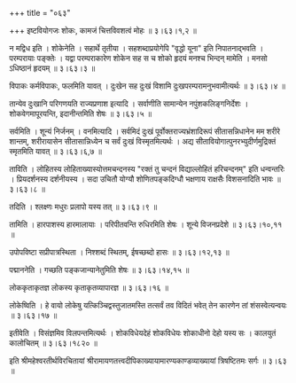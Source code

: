 +++
title = "०६३"

+++
इष्टवियोगजः शोकः, कामजं चित्तविवशत्वं मोहः  ॥  ३।६३।१,२ ॥   

  

न मद्विध इति । शोकेनेति । सहार्थे तृतीया । सहशब्दाप्रयोगेपि "वृद्धो यूना" इति निपातनाद्भवति । परम्परायाः पङ्क्तेः । यद्वा परम्पराकारेण शोकेन सह स च शोको हृदयं मनश्च भिन्दन् मामेति । मनसो ऽधिष्ठानं हृदयम्  ॥  ३।६३।३ ॥   

  

विपाकः कर्मविपाकः, फलमिति यावत् । दुःखेन सह दुःखं विशामि दुःखपरम्परामनुभवामीत्यर्थः  ॥  ३।६३।४ ॥   

  

तान्येव दुःखानि परिगणयति राज्यप्रणाश इत्यादि । सर्वाणीति सामान्येन नपुंशकलिङ्गनिर्देशः । शोकवेगमापूरयन्ति, इदानीन्तमिति शेषः  ॥  ३।६३।५ ॥   

  

सर्वमिति । शून्यं निर्जनम् । वनमित्यादि । सर्वमिदं दुःखं पूर्वोक्तराज्यभ्रंशादिरूपं सीतासन्निधानेन मम शरीरे शान्तम्, शरीरायासेन सीतासान्निध्येन च सर्वं दुःखं विस्मृतमित्यर्थः । अद्य सीतावियोगात्पुनरभ्युदीर्णमुद्रिक्तं स्मृतमिति यावत्  ॥  ३।६३।६,७ ॥   

  

ताविति । लोहितस्य लोहिताख्यास्योत्तमचन्दनस्य "रक्तं तु चन्दनं विद्याल्लोहितं हरिचन्दनम्" इति धन्वन्तरिः । प्रियदर्शनस्य दर्शनीयस्य । सदा उचितौ योग्यौ शोणितपङ्कदिग्धौ भक्षणाय राक्षसैः विशसनादिति भावः  ॥  ३।६३।८ ॥   

  

तदिति । श्लक्ष्णः मधुरः प्रलापो यस्य तत्  ॥  ३।६३।९ ॥   

  

तामिति । हारपाशस्य हारमालायाः । परिपीतवन्ति रुधिरमिति शेषः । शून्ये विजनप्रदेशे  ॥  ३।६३।१०,११ ॥   

  

उपोपविष्टा सप्रीपात्रस्थिता । निश्शब्दं स्थितम्, ईषच्छब्दो हासः  ॥  ३।६३।१२,१३ ॥   

  

पद्माननेति । गच्छति पङ्कजान्यानेतुमिति शेषः  ॥  ३।६३।१४,१५ ॥   

  

लोककृताकृतज्ञ लोकस्य कृताकृतव्यापारज्ञ  ॥  ३।६३।१६ ॥   

  

लोकेष्विति । हे वायो लोकेषु यत्किञ्चिद्वस्तुजातमस्ति तत्सर्वं तव विदितं भवेत् तेन कारणेन तां शंसस्वेत्यन्वयः  ॥  ३।६३।१७ ॥   

  

इतीवेति । विसंज्ञमिव विलपन्तमित्यर्थः । शोकविधेयदेहं शोकविधेयः शोकाधीनो देहो यस्य सः । कालयुतं कालोचितम्  ॥  ३।६३।१८२० ॥   

  

इति श्रीमहेश्वरतीर्थविरचितायां श्रीरामायणतत्त्वदीपिकाख्यायामारण्यकाण्डव्याख्यायां त्रिषष्टितमः सर्गः  ॥  ३।६३ ॥   

  

